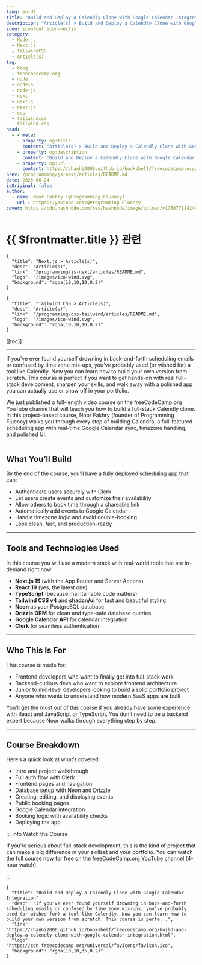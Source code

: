 ```yaml
---
lang: en-US
title: "Build and Deploy a Calendly Clone with Google Calendar Integration"
description: "Article(s) > Build and Deploy a Calendly Clone with Google Calendar Integration"
icon: iconfont icon-nextjs
category:
  - Node.js
  - Next.js
  - TaliwindCSS
  - Article(s)
tag:
  - blog
  - freecodecamp.org
  - node
  - nodejs
  - node-js
  - next
  - nextjs
  - next-js
  - css
  - tailwindcss
  - tailwind-css
head:
  - - meta:
    - property: og:title
      content: "Article(s) > Build and Deploy a Calendly Clone with Google Calendar Integration"
    - property: og:description
      content: "Build and Deploy a Calendly Clone with Google Calendar Integration"
    - property: og:url
      content: https://chanhi2000.github.io/bookshelf/freecodecamp.org/build-and-deploy-a-calendly-clone-with-google-calendar-integration.html
prev: /programming/js-next/articles/README.md
date: 2025-06-24
isOriginal: false
author:
  - name: Noor Fakhry (@Programming-Fluency)
    url : https://youtube.com/@Programming-Fluency
cover: https://cdn.hashnode.com/res/hashnode/image/upload/v1750771142491/e627c758-7d1c-48ea-b0b7-1449300662eb.png
---
```


# {{ $frontmatter.title }} 관련

```component VPCard
{
  "title": "Next.js > Article(s)",
  "desc": "Article(s)",
  "link": "/programming/js-next/articles/README.md",
  "logo": "/images/ico-wind.svg",
  "background": "rgba(10,10,10,0.2)"
}
```

```component VPCard
{
  "title": "Tailwind CSS > Article(s)",
  "desc": "Article(s)",
  "link": "/programming/css-tailwind/articles/README.md",
  "logo": "/images/ico-wind.svg",
  "background": "rgba(10,10,10,0.2)"
}
```

[[toc]]

---

<SiteInfo
  name="Build and Deploy a Calendly Clone with Google Calendar Integration"
  desc="If you've ever found yourself drowning in back-and-forth scheduling emails or confused by time zone mix-ups, you’ve probably used (or wished for) a tool like Calendly. Now you can learn how to build your own version from scratch. This course is perfe..."
  url="https://freecodecamp.org/news/build-and-deploy-a-calendly-clone-with-google-calendar-integration"
  logo="https://cdn.freecodecamp.org/universal/favicons/favicon.ico"
  preview="https://cdn.hashnode.com/res/hashnode/image/upload/v1750771142491/e627c758-7d1c-48ea-b0b7-1449300662eb.png"/>

If you've ever found yourself drowning in back-and-forth scheduling emails or confused by time zone mix-ups, you’ve probably used (or wished for) a tool like Calendly. Now you can learn how to build your own version from scratch. This course is perfect if you want to get hands-on with real full-stack development, sharpen your skills, and walk away with a polished app you can actually use or show off in your portfolio.

We just published a full-length video course on the freeCodeCamp.org YouTube channe that will teach you how to build a full-stack Calendly clone. In this project-based course, Noor Fakhry (founder of Programming Fluency) walks you through every step of building Calendra, a full-featured scheduling app with real-time Google Calendar sync, timezone handling, and polished UI.

---

## What You’ll Build

By the end of the course, you'll have a fully deployed scheduling app that can:

- Authenticate users securely with Clerk
- Let users create events and customize their availability
- Allow others to book time through a shareable link
- Automatically add events to Google Calendar
- Handle timezone logic and avoid double-booking
- Look clean, fast, and production-ready

---

## Tools and Technologies Used

In this course you will use a modern stack with real-world tools that are in-demand right now:

- **Next.js 15** (with the App Router and Server Actions)
- **React 19** (yes, the latest one)
- **TypeScript** (because maintainable code matters)
- **Tailwind CSS v4** and **shadcn/ui** for fast and beautiful styling
- **Neon** as your PostgreSQL database
- **Drizzle ORM** for clean and type-safe database queries
- **Google Calendar API** for calendar integration
- **Clerk** for seamless authentication

---

## Who This Is For

This course is made for:

- Frontend developers who want to finally get into full-stack work
- Backend-curious devs who want to explore frontend architecture
- Junior to mid-level developers looking to build a solid portfolio project
- Anyone who wants to understand how modern SaaS apps are built

You’ll get the most out of this course if you already have some experience with React and JavaScript or TypeScript. You don’t need to be a backend expert because Noor walks through everything step by step.

---

## Course Breakdown

Here’s a quick look at what’s covered:

- Intro and project walkthrough
- Full auth flow with Clerk
- Frontend pages and navigation
- Database setup with Neon and Drizzle
- Creating, editing, and displaying events
- Public booking pages
- Google Calendar integration
- Booking logic with availability checks
- Deploying the app

::: info Watch the Course

If you’re serious about full-stack development, this is the kind of project that can make a big difference in your skillset and your portfolio. You can watch the full course now for free on the [<FontIcon icon="fa-brands fa-youtube"/>freeCodeCamp.org YouTube channel](https://youtu.be/cCuvlQvU1eg) (4-hour watch).

<VidStack src="youtube/cCuvlQvU1eg" />

:::

<!-- TODO: add ARTICLE CARD -->
```component VPCard
{
  "title": "Build and Deploy a Calendly Clone with Google Calendar Integration",
  "desc": "If you've ever found yourself drowning in back-and-forth scheduling emails or confused by time zone mix-ups, you’ve probably used (or wished for) a tool like Calendly. Now you can learn how to build your own version from scratch. This course is perfe...",
  "link": "https://chanhi2000.github.io/bookshelf/freecodecamp.org/build-and-deploy-a-calendly-clone-with-google-calendar-integration.html",
  "logo": "https://cdn.freecodecamp.org/universal/favicons/favicon.ico",
  "background": "rgba(10,10,35,0.2)"
}
```

